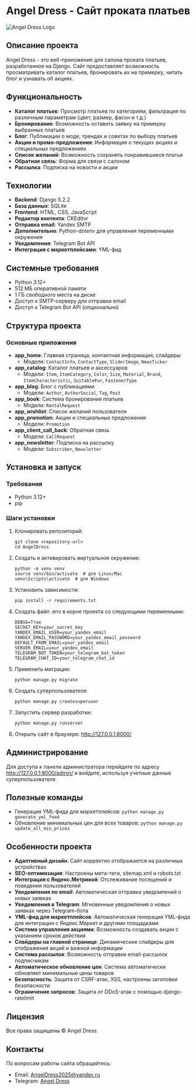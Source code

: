 # Angel Dress - Сайт проката платьев

![Angel Dress Logo](static/img/favicon.ico)

## Описание проекта

Angel Dress - это веб-приложение для салона проката платьев, разработанное на Django. Сайт предоставляет возможность просматривать каталог платьев, бронировать их на примерку, читать блог и узнавать об акциях.

## Функциональность

- **Каталог платьев**: Просмотр платьев по категориям, фильтрация по различным параметрам (цвет, размер, фасон и т.д.)
- **Бронирование**: Возможность оставить заявку на примерку выбранных платьев
- **Блог**: Публикации о моде, трендах и советах по выбору платьев
- **Акции и промо-предложения**: Информация о текущих акциях и специальных предложениях
- **Список желаний**: Возможность сохранять понравившиеся платья
- **Обратная связь**: Форма для связи с салоном
- **Рассылка**: Подписка на новости и акции

## Технологии

- **Backend**: Django 5.2.2
- **База данных**: SQLite
- **Frontend**: HTML, CSS, JavaScript
- **Редактор контента**: CKEditor
- **Отправка email**: Yandex SMTP
- **Дополнительно**: Python-dotenv для управления переменными окружения
- **Уведомления**: Telegram Bot API
- **Интеграция с маркетплейсами**: YML-фид

## Системные требования

- Python 3.12+
- 512 МБ оперативной памяти
- 1 ГБ свободного места на диске
- Доступ к SMTP-серверу для отправки email
- Доступ к Telegram Bot API (опционально)

## Структура проекта

### Основные приложения

- **app_home**: Главная страница, контактная информация, слайдеры
  - Модели: `ContactInfo`, `ContactType`, `SliderImage`, `NewsTicker`
- **app_catalog**: Каталог платьев и аксессуаров
  - Модели: `Item`, `ItemCategory`, `Color`, `Size`, `Material`, `Brand`, `ItemCharacteristic`, `SuitableFor`, `FastenerType`
- **app_blog**: Блог с публикациями
  - Модели: `Author`, `AuthorSocial`, `Tag`, `Post`
- **app_book**: Система бронирования платьев
  - Модели: `RentalRequest`
- **app_wishlist**: Список желаний пользователя
- **app_promotion**: Акции и специальные предложения
  - Модели: `Promotion`
- **app_client_call_back**: Обратная связь
  - Модели: `CallRequest`
- **app_newsletter**: Подписка на рассылку
  - Модели: `Subscriber`, `Newsletter`

## Установка и запуск

### Требования

- Python 3.12+
- pip

### Шаги установки

1. Клонировать репозиторий:
   ```
   git clone <repository-url>
   cd AngelDress
   ```

2. Создать и активировать виртуальное окружение:
   ```
   python -m venv venv
   source venv/bin/activate  # для Linux/Mac
   venv\Scripts\activate  # для Windows
   ```

3. Установить зависимости:
   ```
   pip install -r requirements.txt
   ```

4. Создать файл .env в корне проекта со следующими переменными:
   ```
   DEBUG=True
   SECRET_KEY=your_secret_key
   YANDEX_EMAIL_USER=your_yandex_email
   YANDEX_EMAIL_PASSWORD=your_yandex_email_password
   DEFAULT_FROM_EMAIL=your_yandex_email
   SERVER_EMAIL=your_yandex_email
   TELEGRAM_BOT_TOKEN=your_telegram_bot_token
   TELEGRAM_CHAT_ID=your_telegram_chat_id
   ```

5. Применить миграции:
   ```
   python manage.py migrate
   ```

6. Создать суперпользователя:
   ```
   python manage.py createsuperuser
   ```

7. Запустить сервер разработки:
   ```
   python manage.py runserver
   ```

8. Открыть сайт в браузере: http://127.0.0.1:8000/

## Администрирование

Для доступа к панели администратора перейдите по адресу http://127.0.0.1:8000/admin/ и войдите, используя учетные данные суперпользователя.

## Полезные команды

- Генерация YML-фида для маркетплейсов: `python manage.py generate_yml_feed`
- Обновление минимальных цен для всех товаров: `python manage.py update_all_min_prices`

## Особенности проекта

- **Адаптивный дизайн**: Сайт корректно отображается на различных устройствах
- **SEO-оптимизация**: Настроены мета-теги, sitemap.xml и robots.txt
- **Интеграция с Яндекс.Метрикой**: Отслеживание посещений и поведения пользователей
- **Уведомления по email**: Автоматическая отправка уведомлений о новых заявках
- **Уведомления в Telegram**: Мгновенные уведомления о новых заявках через Telegram-бота
- **YML-фид для маркетплейсов**: Автоматическая генерация YML-фида для интеграции с Яндекс.Маркет и другими площадками
- **Система управления акциями**: Возможность создавать акции с указанием сроков действия
- **Слайдеры на главной странице**: Динамические слайдеры для отображения акций и важной информации
- **Система рассылок**: Возможность отправки email-рассылок подписчикам
- **Автоматическое обновление цен**: Система автоматически обновляет минимальные цены товаров
- **Безопасность**: Защита от CSRF-атак, XSS, настроены заголовки безопасности
- **Ограничение запросов**: Защита от DDoS-атак с помощью django-ratelimit

## Лицензия

Все права защищены © Angel Dress

## Контакты

По вопросам работы сайта обращайтесь:
- Email: AngelDress2025@yandex.ru
- Telegram: [Angel Dress](https://t.me/angeldress)